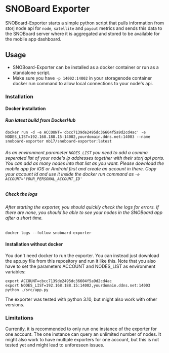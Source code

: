 # SNOBoard Exporter

SNOBoard-Exporter starts a simple python script that pulls information from storj node api for `node`, `satellite` and `payout` metrics and sends this data to the SNOBoard server where it is aggregated and stored to be available for the mobile app dashboard.

## Usage

* SNOBoard-Exporter can be installed as a docker container or run as a standalone script.
* Make sure you have `-p 14002:14002` in your storagenode container docker run command to allow local connections to your node's api.

### Installation
#### Docker installation
    
##### Run latest build from DockerHub

    docker run -d -e ACCOUNT='cbcc7139de2495dc36604f5a9d2cd4ac' -e NODES_LIST=192.168.188.15:14002,yourdomain.ddns.net:14003 --name snoboard-exporter mb17/snoboard-exporter:latest

       
###### As an environment parameter `NODES_LIST` you need to add a comma seperated list of your node's ip addresses together with their storj api ports. You can add as many nodes into that list as you want. Please download the mobile app for iOS or Android first and create an account in there. Copy your account id and use it inside the docker run command as `-e ACCOUNT='YOUR_PERSONAL_ACCOUNT_ID'`

##### Check the logs
###### After starting the exporter, you should quickly check the logs for errors. If there are none, you should be able to see your nodes in the SNOBoard app after a short time.

    docker logs --follow snoboard-exporter
    
#### Installation without docker
You don't need docker to run the exporter. You can instead just download the app.py file from this repository and run it like this. Note that you also have to set the parameters ACCOUNT and NODES_LIST as environment variables:

    export ACCOUNT=cbcc7139de2495dc36604f5a9d2cd4ac
    export NODES_LIST=192.168.188.15:14002,yourdomain.ddns.net:14003
    python ./src/app.py
    
The exporter was tested with python 3.10, but might also work with other versions.

### Limitations
Currently, it is recommended to only run one instance of the exporter for one account. The one instance can query an unlimited number of nodes.
It might also work to have multiple exporters for one account, but this is not tested yet and might lead to unforeseen issues. 

